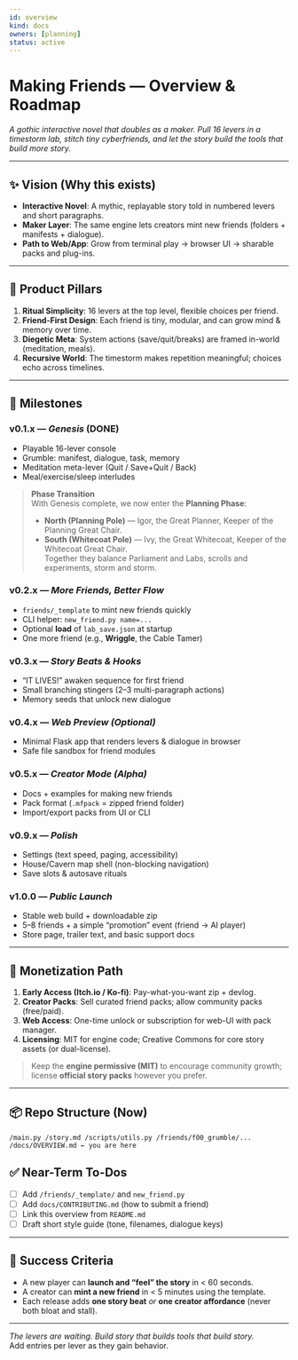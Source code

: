 ```yaml
---
id: overview
kind: docs
owners: [planning]
status: active
---
```


# Making Friends — Overview & Roadmap

*A gothic interactive novel that doubles as a maker. Pull 16 levers in a timestorm lab, stitch tiny cyberfriends, and let the story build the tools that build more story.*

---

## ✨ Vision (Why this exists)
- **Interactive Novel**: A mythic, replayable story told in numbered levers and short paragraphs.
- **Maker Layer**: The same engine lets creators mint new friends (folders + manifests + dialogue).
- **Path to Web/App**: Grow from terminal play → browser UI → sharable packs and plug-ins.

---

## 🧱 Product Pillars
1. **Ritual Simplicity**: 16 levers at the top level, flexible choices per friend.
2. **Friend-First Design**: Each friend is tiny, modular, and can grow mind & memory over time.
3. **Diegetic Meta**: System actions (save/quit/breaks) are framed in-world (meditation, meals).
4. **Recursive World**: The timestorm makes repetition meaningful; choices echo across timelines.

---

## 🚀 Milestones
### v0.1.x — *Genesis* (DONE)
- Playable 16-lever console
- Grumble: manifest, dialogue, task, memory
- Meditation meta-lever (Quit / Save+Quit / Back)
- Meal/exercise/sleep interludes

> **Phase Transition**  
> With Genesis complete, we now enter the **Planning Phase**:  
> - **North (Planning Pole)** — Igor, the Great Planner, Keeper of the Planning Great Chair.  
> - **South (Whitecoat Pole)** — Ivy, the Great Whitecoat, Keeper of the Whitecoat Great Chair.  
> Together they balance Parliament and Labs, scrolls and experiments, storm and storm.

### v0.2.x — *More Friends, Better Flow*
- `friends/_template` to mint new friends quickly
- CLI helper: `new_friend.py name=...`
- Optional **load** of `lab_save.json` at startup
- One more friend (e.g., **Wriggle**, the Cable Tamer)

### v0.3.x — *Story Beats & Hooks*
- “IT LIVES!” awaken sequence for first friend
- Small branching stingers (2–3 multi-paragraph actions)
- Memory seeds that unlock new dialogue

### v0.4.x — *Web Preview (Optional)*
- Minimal Flask app that renders levers & dialogue in browser
- Safe file sandbox for friend modules

### v0.5.x — *Creator Mode (Alpha)*
- Docs + examples for making new friends
- Pack format (`.mfpack` = zipped friend folder)
- Import/export packs from UI or CLI

### v0.9.x — *Polish*
- Settings (text speed, paging, accessibility)
- House/Cavern map shell (non-blocking navigation)
- Save slots & autosave rituals

### v1.0.0 — *Public Launch*
- Stable web build + downloadable zip
- 5–8 friends + a simple “promotion” event (friend → AI player)
- Store page, trailer text, and basic support docs

---

## 💸 Monetization Path
1. **Early Access (Itch.io / Ko-fi)**: Pay-what-you-want zip + devlog.
2. **Creator Packs**: Sell curated friend packs; allow community packs (free/paid).
3. **Web Access**: One-time unlock or subscription for web-UI with pack manager.
4. **Licensing**: MIT for engine code; Creative Commons for core story assets (or dual-license).

> Keep the **engine permissive (MIT)** to encourage community growth; license **official story packs** however you prefer.

---

## 📦 Repo Structure (Now)

```text
/main.py /story.md /scripts/utils.py /friends/f00_grumble/... /docs/OVERVIEW.md ← you are here
```

## ✅ Near-Term To-Dos
- [ ] Add `/friends/_template/` and `new_friend.py`
- [ ] Add `docs/CONTRIBUTING.md` (how to submit a friend)
- [ ] Link this overview from `README.md`
- [ ] Draft short style guide (tone, filenames, dialogue keys)

---

## 🧭 Success Criteria
- A new player can **launch and “feel” the story** in < 60 seconds.
- A creator can **mint a new friend** in < 5 minutes using the template.
- Each release adds **one story beat** *or* **one creator affordance** (never both bloat and stall).

---

*The levers are waiting. Build story that builds tools that build story.*  
Add entries per lever as they gain behavior.
